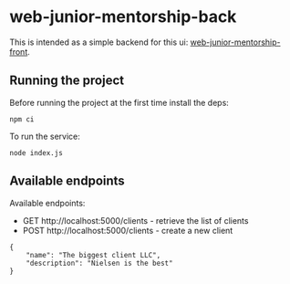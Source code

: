 # web-junior-mentorship-back

This is intended as a simple backend for this ui: [web-junior-mentorship-front](https://github.com/TourmalineCore/web-junior-mentorship-front).

## Running the project

Before running the project at the first time install the deps:

```
npm ci
```

To run the service:

```
node index.js
```

## Available endpoints

Available endpoints:
- GET http://localhost:5000/clients - retrieve the list of clients
- POST http://localhost:5000/clients - create a new client
```
{
    "name": "The biggest client LLC",
    "description": "Nielsen is the best"
}
```
